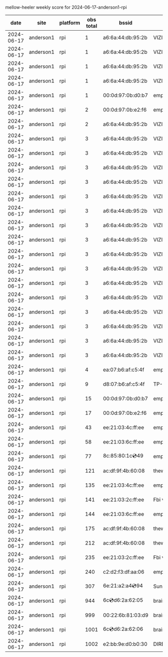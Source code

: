 mellow-heeler weekly score for 2024-06-17-anderson1-rpi

|date|site|platform|obs total|bssid|ssid|
|--|--|--|--|--|--|
|2024-06-17|anderson1|rpi|1|a6:6a:44:db:95:2b|VIZIOCastAudio9798|
|2024-06-17|anderson1|rpi|1|a6:6a:44:db:95:2b|VIZIOCastAudio2887|
|2024-06-17|anderson1|rpi|1|a6:6a:44:db:95:2b|VIZIOCastAudio2713|
|2024-06-17|anderson1|rpi|1|a6:6a:44:db:95:2b|VIZIOCastAudio8817|
|2024-06-17|anderson1|rpi|1|00:0d:97:0b:d0:b7|empty_ssid|
|2024-06-17|anderson1|rpi|2|00:0d:97:0b:e2:f6|empty_ssid|
|2024-06-17|anderson1|rpi|2|a6:6a:44:db:95:2b|VIZIOCastAudio4892|
|2024-06-17|anderson1|rpi|3|a6:6a:44:db:95:2b|VIZIOCastAudio5677|
|2024-06-17|anderson1|rpi|3|a6:6a:44:db:95:2b|VIZIOCastAudio5235|
|2024-06-17|anderson1|rpi|3|a6:6a:44:db:95:2b|VIZIOCastAudio3678|
|2024-06-17|anderson1|rpi|3|a6:6a:44:db:95:2b|VIZIOCastAudio7966|
|2024-06-17|anderson1|rpi|3|a6:6a:44:db:95:2b|VIZIOCastAudio8811|
|2024-06-17|anderson1|rpi|3|a6:6a:44:db:95:2b|VIZIOCastAudio1508|
|2024-06-17|anderson1|rpi|3|a6:6a:44:db:95:2b|VIZIOCastAudio3552|
|2024-06-17|anderson1|rpi|3|a6:6a:44:db:95:2b|VIZIOCastAudio5408|
|2024-06-17|anderson1|rpi|3|a6:6a:44:db:95:2b|VIZIOCastAudio5655|
|2024-06-17|anderson1|rpi|3|a6:6a:44:db:95:2b|VIZIOCastAudio2337|
|2024-06-17|anderson1|rpi|3|a6:6a:44:db:95:2b|VIZIOCastAudio7829|
|2024-06-17|anderson1|rpi|3|a6:6a:44:db:95:2b|VIZIOCastAudio1887|
|2024-06-17|anderson1|rpi|3|a6:6a:44:db:95:2b|VIZIOCastAudio2024|
|2024-06-17|anderson1|rpi|3|a6:6a:44:db:95:2b|VIZIOCastAudio3136|
|2024-06-17|anderson1|rpi|3|a6:6a:44:db:95:2b|VIZIOCastAudio3967|
|2024-06-17|anderson1|rpi|3|a6:6a:44:db:95:2b|VIZIOCastAudio9831|
|2024-06-17|anderson1|rpi|4|ea:07:b6:af:c5:4f|empty_ssid|
|2024-06-17|anderson1|rpi|9|d8:07:b6:af:c5:4f|TP-Link_C54F|
|2024-06-17|anderson1|rpi|15|00:0d:97:0b:d0:b7|empty_ssid|
|2024-06-17|anderson1|rpi|17|00:0d:97:0b:e2:f6|empty_ssid|
|2024-06-17|anderson1|rpi|43|ee:21:03:4c:ff:ee|empty_ssid|
|2024-06-17|anderson1|rpi|58|ee:21:03:6c:ff:ee|empty_ssid|
|2024-06-17|anderson1|rpi|77|8c:85:80:1c:cd:49|empty_ssid|
|2024-06-17|anderson1|rpi|121|ac:df:9f:4b:60:08|theweef|
|2024-06-17|anderson1|rpi|135|ee:21:03:4c:ff:ee|empty_ssid|
|2024-06-17|anderson1|rpi|141|ee:21:03:2c:ff:ee|Fbi van 13|
|2024-06-17|anderson1|rpi|144|ee:21:03:6c:ff:ee|empty_ssid|
|2024-06-17|anderson1|rpi|175|ac:df:9f:4b:60:08|theweef|
|2024-06-17|anderson1|rpi|212|ac:df:9f:4b:60:08|theweef|
|2024-06-17|anderson1|rpi|235|ee:21:03:2c:ff:ee|Fbi van 13|
|2024-06-17|anderson1|rpi|240|c2:d2:f3:df:aa:06|empty_ssid|
|2024-06-17|anderson1|rpi|307|6e:21:a2:a4:cd:94|SunPower21450|
|2024-06-17|anderson1|rpi|944|6c:cd:d6:2a:62:05|braingang2_5GEXT|
|2024-06-17|anderson1|rpi|999|00:22:6b:81:03:d9|braingang2|
|2024-06-17|anderson1|rpi|1001|6c:cd:d6:2a:62:06|braingang2_2GEXT|
|2024-06-17|anderson1|rpi|1002|e2:bb:9e:d0:b0:30|DIRECT-9ED03030|
